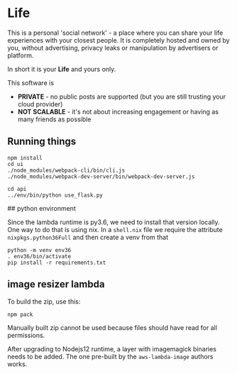 # Life

This is a personal 'social network' - a place where you can share your life experiences with
your closest people. It is completely hosted and owned by you, without advertising, privacy
leaks or manipulation by advertisers or platform.

In short it is your **Life** and yours only.

This software is 

* **PRIVATE** - no public posts are supported (but you are still trusting your cloud provider)
* **NOT SCALABLE** - it's not about increasing engagement or having as many friends as possible

## Running things

```
npm install
cd ui
./node_modules/webpack-cli/bin/cli.js
./node_modules/webpack-dev-server/bin/webpack-dev-server.js

cd api
../env/bin/python use_flask.py
```

## python environment

Since the lambda runtime is py3.6, we need to install that version locally. One way to do that 
is using nix. In a `shell.nix` file we require the attribute `nixpkgs.python36Full` and then
create a venv from that

```
python -m venv env36
. env36/bin/activate
pip install -r requirements.txt
```

## image resizer lambda

To build the zip, use this:

`npm pack`

Manually built zip cannot be used because files should have read for all permissions.

After upgrading to Nodejs12 runtime, a layer with imagemagick binaries needs to be added. The
one pre-built by the `aws-lambda-image` authors works.
